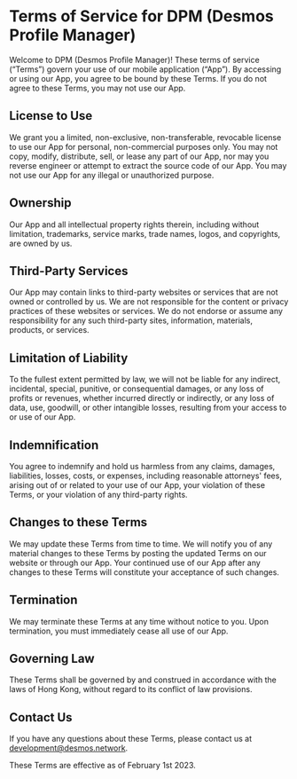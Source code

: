 # Terms of Service for DPM (Desmos Profile Manager)

Welcome to DPM (Desmos Profile Manager)! These terms of service (“Terms”) govern your use of our mobile application (“App”). By accessing or using our App, you agree to be bound by these Terms. If you do not agree to these Terms, you may not use our App.

## License to Use
We grant you a limited, non-exclusive, non-transferable, revocable license to use our App for personal, non-commercial purposes only. You may not copy, modify, distribute, sell, or lease any part of our App, nor may you reverse engineer or attempt to extract the source code of our App. You may not use our App for any illegal or unauthorized purpose.

## Ownership
Our App and all intellectual property rights therein, including without limitation, trademarks, service marks, trade names, logos, and copyrights, are owned by us.

## Third-Party Services
Our App may contain links to third-party websites or services that are not owned or controlled by us. We are not responsible for the content or privacy practices of these websites or services. We do not endorse or assume any responsibility for any such third-party sites, information, materials, products, or services.

## Limitation of Liability
To the fullest extent permitted by law, we will not be liable for any indirect, incidental, special, punitive, or consequential damages, or any loss of profits or revenues, whether incurred directly or indirectly, or any loss of data, use, goodwill, or other intangible losses, resulting from your access to or use of our App.

## Indemnification
You agree to indemnify and hold us harmless from any claims, damages, liabilities, losses, costs, or expenses, including reasonable attorneys' fees, arising out of or related to your use of our App, your violation of these Terms, or your violation of any third-party rights.

## Changes to these Terms
We may update these Terms from time to time. We will notify you of any material changes to these Terms by posting the updated Terms on our website or through our App. Your continued use of our App after any changes to these Terms will constitute your acceptance of such changes.

## Termination
We may terminate these Terms at any time without notice to you. Upon termination, you must immediately cease all use of our App.

## Governing Law
These Terms shall be governed by and construed in accordance with the laws of Hong Kong, without regard to its conflict of law provisions.

## Contact Us
If you have any questions about these Terms, please contact us at development@desmos.network.

These Terms are effective as of February 1st 2023.
